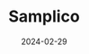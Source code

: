---  
layout: startup_page  
title: "Samplico"  
id: "samplico.com"  
permalink: "/samplicosamplico.com02292024/"  
website: "https://samplico.com/"  
funding_round: ""  
funding_amount: "$1.8M"  
investors: "Eksim Ventures, Arya VC, APY Ventures, Maxis Innovative Venture Capital Investment Fund"  
about: "Samplico (Denebunu in Turkey) helps brands leverage user-generated content (UGC) for market research and consumer insights. Its platform, Sorbunu, provides a SaaS solution for accessing hard-to-reach audiences through advanced segmentation and analysis of over 500 million data points. Samplico connects brands with nearly 4 million consumers globally."  
markets: "Market Research, SaaS, User-Generated Content (UGC), Advertising Services"  
hq: "London, England, United Kingdom"  
founded_year: "2016"  
linkedin: "https://www.linkedin.com/company/samplicouk"  
twitter: ""  
instagram: ""  
facebook: ""  
crunchbase: "https://www.crunchbase.com/organization/samplico"  
pitchbook: ""  

date_display: "29-Feb-2024"  
date: "2024-02-29"

# SEO Optimization  
meta_title: "Samplico -  Funding ($1.8M)"  
meta_description: "Samplico, Samplico (Denebunu in Turkey) helps brands leverage user-generated content (UGC) for market research and consumer insights. Its platform, Sorbunu, pro..."  
meta_keywords: "Samplico, Market Research, SaaS, User-Generated Content (UGC), Advertising Services,  funding"  
canonical_url: "https://startup.projectstartups.com/samplicosamplico.com02292024/"  
---